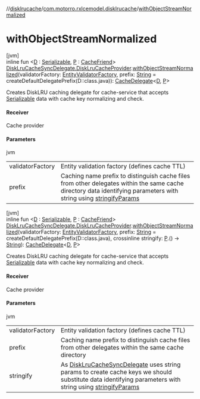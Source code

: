 //[disklrucache](../../index.md)/[com.motorro.rxlcemodel.disklrucache](index.md)/[withObjectStreamNormalized](with-object-stream-normalized.md)

# withObjectStreamNormalized

[jvm]\
inline fun &lt;[D](with-object-stream-normalized.md) : [Serializable](https://docs.oracle.com/javase/8/docs/api/java/io/Serializable.html), [P](with-object-stream-normalized.md) : [CacheFriend](../../../cache/cache/com.motorro.rxlcemodel.cache/-cache-friend/index.md)&gt; [DiskLruCacheSyncDelegate.DiskLruCacheProvider](-disk-lru-cache-sync-delegate/-disk-lru-cache-provider/index.md).[withObjectStreamNormalized](with-object-stream-normalized.md)(validatorFactory: [EntityValidatorFactory](../../../cache/cache/com.motorro.rxlcemodel.cache.entity/-entity-validator-factory/index.md), prefix: [String](https://kotlinlang.org/api/latest/jvm/stdlib/kotlin/-string/index.html) = createDefaultDelegatePrefix(D::class.java)): [CacheDelegate](../../../cache/cache/com.motorro.rxlcemodel.cache/-cache-delegate/index.md)&lt;[D](with-object-stream-normalized.md), [P](with-object-stream-normalized.md)&gt;

Creates DiskLRU caching delegate for cache-service that accepts [Serializable](https://docs.oracle.com/javase/8/docs/api/java/io/Serializable.html) data with cache key normalizing and check.

#### Receiver

Cache provider

#### Parameters

jvm

| | |
|---|---|
| validatorFactory | Entity validation factory (defines cache TTL) |
| prefix | Caching name prefix to distinguish cache files from other delegates within the same cache directory data identifying parameters with string using [stringifyParams](../../../cache/cache/com.motorro.rxlcemodel.cache/stringify-params.md) |

[jvm]\
inline fun &lt;[D](with-object-stream-normalized.md) : [Serializable](https://docs.oracle.com/javase/8/docs/api/java/io/Serializable.html), [P](with-object-stream-normalized.md) : [CacheFriend](../../../cache/cache/com.motorro.rxlcemodel.cache/-cache-friend/index.md)&gt; [DiskLruCacheSyncDelegate.DiskLruCacheProvider](-disk-lru-cache-sync-delegate/-disk-lru-cache-provider/index.md).[withObjectStreamNormalized](with-object-stream-normalized.md)(validatorFactory: [EntityValidatorFactory](../../../cache/cache/com.motorro.rxlcemodel.cache.entity/-entity-validator-factory/index.md), prefix: [String](https://kotlinlang.org/api/latest/jvm/stdlib/kotlin/-string/index.html) = createDefaultDelegatePrefix(D::class.java), crossinline stringify: [P](with-object-stream-normalized.md).() -&gt; [String](https://kotlinlang.org/api/latest/jvm/stdlib/kotlin/-string/index.html)): [CacheDelegate](../../../cache/cache/com.motorro.rxlcemodel.cache/-cache-delegate/index.md)&lt;[D](with-object-stream-normalized.md), [P](with-object-stream-normalized.md)&gt;

Creates DiskLRU caching delegate for cache-service that accepts [Serializable](https://docs.oracle.com/javase/8/docs/api/java/io/Serializable.html) data with cache key normalizing and check.

#### Receiver

Cache provider

#### Parameters

jvm

| | |
|---|---|
| validatorFactory | Entity validation factory (defines cache TTL) |
| prefix | Caching name prefix to distinguish cache files from other delegates within the same cache directory |
| stringify | As [DiskLruCacheSyncDelegate](-disk-lru-cache-sync-delegate/index.md) uses string params to create cache keys we should substitute data identifying parameters with string using [stringifyParams](../../../cache/cache/com.motorro.rxlcemodel.cache/stringify-params.md) |
